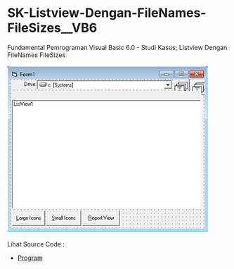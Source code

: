 # SK-Listview-Dengan-FileNames-FileSizes__VB6
Fundamental Pemrograman Visual Basic 6.0 - Studi Kasus; Listview Dengan FileNames FileSizes<br><br>
<img src="https://github.com/RizkyKhapidsyah/SK-Listview-Dengan-FileNames-FileSizes__VB6/blob/main/result/001.PNG"><br><br>
Lihat Source Code : <br>
- <a href="https://github.com/RizkyKhapidsyah/SK-Listview-Dengan-FileNames-FileSizes__VB6/blob/main/Form1.frm">Program</a>
